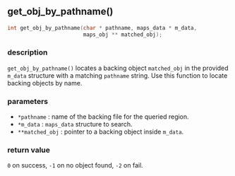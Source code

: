 ## get\_obj\_by\_pathname()

```c
int get_obj_by_pathname(char * pathname, maps_data * m_data, 
                        maps_obj ** matched_obj);
```

### description
`get_obj_by_pathname()` locates a backing object `matched_obj` in the provided `m_data` structure with a matching `pathname` string. Use this function to locate backing objects by name.

### parameters
- `*pathname`        : name of the backing file for the queried region.
- `*m_data`          : `maps_data` structure to search.
- `**matched_obj`    : pointer to a backing object inside `m_data`.

### return value
`0` on success, `-1` on no object found, `-2` on fail.
